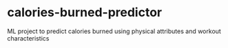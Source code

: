 # calories-burned-predictor
ML project to predict calories burned using physical attributes and workout characteristics
